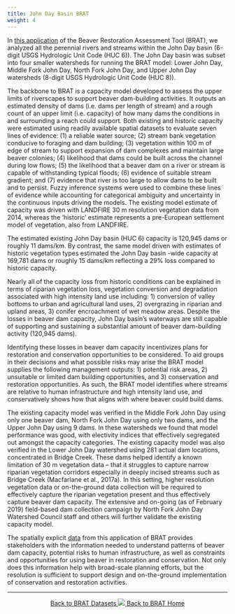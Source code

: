 ```yaml
---
title: John Day Basin BRAT
weight: 4
---
```

In [this application](http://etal.joewheaton.org/brat-john-day.html) of the Beaver Restoration Assessment Tool (BRAT), we analyzed all the perennial rivers and streams within the John Day basin (6-digit USGS Hydrologic Unit Code (HUC 6)). The John Day basin was subset into four smaller watersheds for running the BRAT model: Lower John Day, Middle Fork John Day, North Fork John Day, and Upper John Day watersheds (8-digit USGS Hydrologic Unit Code (HUC 8)). 

The backbone to BRAT is a capacity model developed to assess the upper limits of riverscapes to support beaver dam-building activities. It outputs an estimated density of dams (i.e. dams per length of stream) and a rough count of an upper limit (i.e. capacity) of how many dams the conditions in and surrounding a reach could support. Both existing and historic capacity were estimated using readily available spatial datasets to evaluate seven lines of evidence: (1) a reliable water source; (2) stream bank vegetation conducive to foraging and dam building; (3) vegetation within 100 m of edge of stream to support expansion of dam complexes and maintain large beaver colonies; (4) likelihood that dams could be built across the channel during low flows; (5) the likelihood that a beaver dam on a river or stream is capable of withstanding typical floods; (6) evidence of suitable stream gradient; and (7) evidence that river is too large to allow dams to be built and to persist. Fuzzy inference systems were used to combine these lines of evidence while accounting for categorical ambiguity and uncertainty in the continuous inputs driving the models. The existing model estimate of capacity was driven with LANDFIRE 30 m resolution vegetation data from 2014, whereas the ‘historic’ estimate represents a pre-European settlement model of vegetation, also from LANDFIRE. 

The estimated existing John Day basin (HUC 6) capacity is 120,945 dams or roughly 11 dams/km. By contrast, the same model driven with estimates of historic vegetation types estimated the John Day basin -wide capacity at 169,781 dams or roughly 15 dams/km reflecting a 29% loss compared to historic capacity. 

Nearly all of the capacity loss from historic conditions can be explained in terms of riparian vegetation loss, vegetation conversion and degradation associated with high intensity land use including: 1) conversion of valley bottoms to urban and agricultural land uses, 2) overgrazing in riparian and upland areas, 3) conifer encroachment of wet meadow areas. Despite the losses in beaver dam capacity, John Day basin’s waterways are still capable of supporting and sustaining a substantial amount of beaver dam-building activity (120,945 dams).

Identifying these losses in beaver dam capacity incentivizes plans for restoration and conservation opportunities to be considered. To aid groups in their decisions and what possible risks may arise the BRAT model supplies the following management outputs: 1) potential risk areas, 2) unsuitable or limited dam building opportunities, and 3) conservation and restoration opportunities. As such, the BRAT model identifies where streams are relative to human infrastructure and high intensity land use, and conservatively shows how that aligns with where beaver could build dams.

The existing capacity model was verified in the Middle Fork John Day using only one beaver dam, North Fork John Day using only two dams, and the Upper John Day using 9 dams. In these watersheds we found that model performance was good, with electivity indices that effectively segregated out amongst the capacity categories. The existing capacity model was also verified in the Lower John Day watershed using 281 actual dam locations, concentrated in Bridge Creek. These dams helped identify a known limitation of 30 m vegetation data – that it struggles to capture narrow riparian vegetation corridors especially in deeply incised streams such as Bridge Creek (Macfarlane et al., 2017a). In this setting, higher resolution vegetation data or on-the-ground data collection will be required to effectively capture the riparian vegetation present and thus effectively capture beaver dam capacity. The extensive and on-going (as of February 2019) field-based dam collection campaign by North Fork John Day Watershed Council staff and others will further validate the existing capacity model. 

The spatially explicit [data](https://usu.box.com/s/qee873uj2tnt1yzxqxdzn1fuf8gmi5ur) from this application of BRAT provides stakeholders with the information needed to understand patterns of beaver dam capacity, potential risks to human infrastructure, as well as constraints and opportunities for using beaver in restoration and conservation. Not only does this information help with broad-scale planning efforts, but the resolution is sufficient to support design and on-the-ground implementation of conservation and restoration activities.

------
<div align="center">
	<a class="hollow button" href="{{ site.baseurl }}/BRATData/"><i class="fa fa-info-circle"></i> Back to BRAT Datasets </a>
	<a class="hollow button" href="{{ site.baseurl }}/"><img src="{{ site.baseurl }}/assets/images/favicons/favicon-16x16.png">  Back to BRAT Home </a>  
</div>

